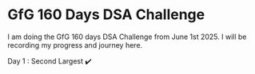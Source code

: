 # GfG 160 Days DSA Challenge
I am doing the GfG 160 days DSA Challenge from June 1st 2025. I will be recording my progress and journey here. 

Day 1 : Second Largest ✔️
